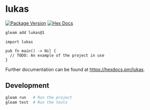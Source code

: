 # lukas

[![Package Version](https://img.shields.io/hexpm/v/lukas)](https://hex.pm/packages/lukas)
[![Hex Docs](https://img.shields.io/badge/hex-docs-ffaff3)](https://hexdocs.pm/lukas/)

```sh
gleam add lukas@1
```
```gleam
import lukas

pub fn main() -> Nil {
  // TODO: An example of the project in use
}
```

Further documentation can be found at <https://hexdocs.pm/lukas>.

## Development

```sh
gleam run   # Run the project
gleam test  # Run the tests
```
